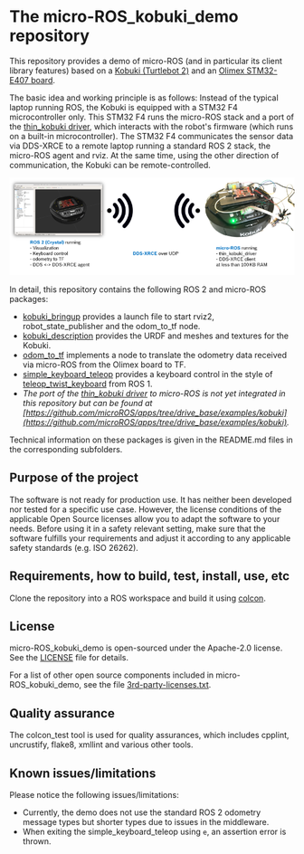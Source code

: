 # The micro-ROS_kobuki_demo repository

This repository provides a demo of micro-ROS (and in particular its client library features) based on a [Kobuki (Turtlebot 2)](http://kobuki.yujinrobot.com/about2/) and an [Olimex STM32-E407 board](https://www.olimex.com/Products/ARM/ST/STM32-E407/open-source-hardware).

The basic idea and working principle is as follows: Instead of the typical laptop running ROS, the Kobuki is equipped with a STM32 F4 microcontroller only. This STM32 F4 runs the micro-ROS stack and a port of the [thin_kobuki driver](https://github.com/Lab-RoCoCo/thin_drivers/blob/master/thin_kobuki/), which interacts with the robot's firmware (which runs on a built-in microcontroller). The STM32 F4 communicates the sensor data via DDS-XRCE to a remote laptop running a standard ROS 2 stack, the micro-ROS agent and rviz. At the same time, using the other direction of communication, the Kobuki can be remote-controlled.

![Illustration of idea and working principle](README_idea.png)

In detail, this repository contains the following ROS 2 and micro-ROS packages:

* [kobuki_bringup](kobuki_bringup/) provides a launch file to start rviz2, robot_state_publisher and the odom_to_tf node.
* [kobuki_description](kobuki_description/) provides the URDF and meshes and textures for the Kobuki.
* [odom_to_tf](odom_to_tf/) implements a node to translate the odometry data received via micro-ROS from the Olimex board to TF.
* [simple_keyboard_teleop](simple_keyboard_teleop/) provides a keyboard control in the style of [teleop_twist_keyboard](http://wiki.ros.org/teleop_twist_keyboard) from ROS 1.
* _The port of the [thin_kobuki driver](https://github.com/Lab-RoCoCo/thin_drivers/blob/master/thin_kobuki/) to micro-ROS is not yet integrated in this repository but can be found at [https://github.com/microROS/apps/tree/drive_base/examples/kobuki](https://github.com/microROS/apps/tree/drive_base/examples/kobuki)._

Technical information on these packages is given in the README.md files in the corresponding subfolders.

## Purpose of the project

The software is not ready for production use. It has neither been developed nor tested for a specific use case. However, the license conditions of the applicable Open Source licenses allow you to adapt the software to your needs. Before using it in a safety relevant setting, make sure that the software fulfills your requirements and adjust it according to any applicable safety standards (e.g. ISO 26262).

## Requirements, how to build, test, install, use, etc

Clone the repository into a ROS workspace and build it using [colcon](https://colcon.readthedocs.io/).

## License

micro-ROS_kobuki_demo is open-sourced under the Apache-2.0 license. See the [LICENSE](LICENSE) file for details.

For a list of other open source components included in micro-ROS_kobuki_demo, see the file [3rd-party-licenses.txt](3rd-party-licenses.txt).

## Quality assurance

The colcon_test tool is used for quality assurances, which includes cpplint, uncrustify, flake8, xmllint and various other tools.

## Known issues/limitations

Please notice the following issues/limitations:

* Currently, the demo does not use the standard ROS 2 odometry message types but shorter types due to issues in the middleware.
* When exiting the simple_keyboard_teleop using `e`, an assertion error is thrown.
